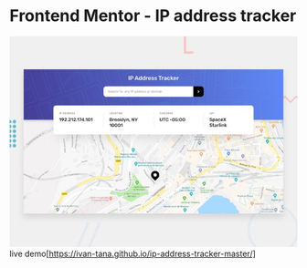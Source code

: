 # Frontend Mentor - IP address tracker

![Design preview for the IP address tracker coding challenge](./design/desktop-preview.jpg)
live demo[https://ivan-tana.github.io/ip-address-tracker-master/]